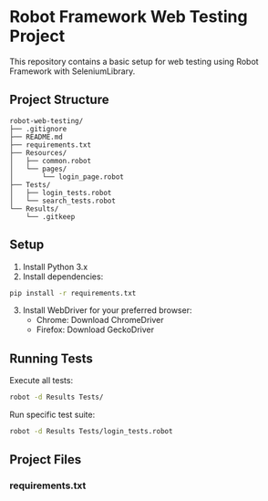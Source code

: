 # Robot Framework Web Testing Project

This repository contains a basic setup for web testing using Robot Framework with SeleniumLibrary.

## Project Structure

```
robot-web-testing/
├── .gitignore
├── README.md
├── requirements.txt
├── Resources/
│   ├── common.robot
│   └── pages/
│       └── login_page.robot
├── Tests/
│   ├── login_tests.robot
│   └── search_tests.robot
└── Results/
    └── .gitkeep
```

## Setup

1. Install Python 3.x
2. Install dependencies:
```bash
pip install -r requirements.txt
```

3. Install WebDriver for your preferred browser:
   - Chrome: Download ChromeDriver
   - Firefox: Download GeckoDriver

## Running Tests

Execute all tests:
```bash
robot -d Results Tests/
```

Run specific test suite:
```bash
robot -d Results Tests/login_tests.robot
```

## Project Files

### requirements.txt